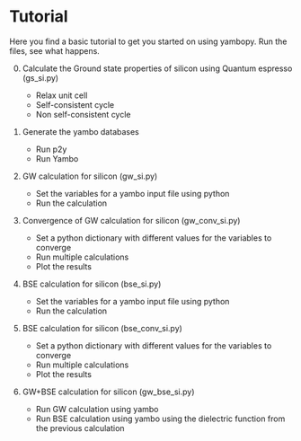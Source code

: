 Tutorial
========

Here you find a basic tutorial to get you started on using yambopy.
Run the files, see what happens.

0. Calculate the Ground state properties of silicon using Quantum espresso (gs_si.py)
    - Relax unit cell
    - Self-consistent cycle
    - Non self-consistent cycle

1. Generate the yambo databases
    - Run p2y
    - Run Yambo

2. GW calculation for silicon (gw_si.py)
    - Set the variables for a yambo input file using python
    - Run the calculation

3. Convergence of GW calculation for silicon (gw_conv_si.py)
    - Set a python dictionary with different values for the variables to converge
    - Run multiple calculations
    - Plot the results

4. BSE calculation for silicon (bse_si.py)
    - Set the variables for a yambo input file using python
    - Run the calculation

5. BSE calculation for silicon (bse_conv_si.py)
    - Set a python dictionary with different values for the variables to converge
    - Run multiple calculations
    - Plot the results

6. GW+BSE calculation for silicon (gw_bse_si.py)
    - Run GW calculation using yambo
    - Run BSE calculation using yambo using the dielectric function from the previous calculation
